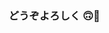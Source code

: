 ### 　どうぞよろしく 🙃🦑





<!--
**kwsk01/kwsk01** is a ✨ _special_ ✨ repository because its `README.md` (this file) appears on your GitHub profile.
[![GitHub stats](https://github-readme-stats.vercel.app/api?username=kwsk01&theme=vue-dark&show_icons=true)](https://github.com/kwsk01/github-readme-stats)

[![Top Langs](https://github-readme-stats.vercel.app/api/top-langs/?username=kwsk01&theme=vue-dark&show_icons=true&layout=compact)](https://github.com/kwsk01/github-readme-stats)
Here are some ideas to get you started:

- 🔭 I’m currently working on ...
- 🌱 I’m currently learning ...
- 👯 I’m looking to collaborate on ...
- 🤔 I’m looking for help with ...
- 💬 Ask me about ...
- 📫 How to reach me: ...
- 😄 Pronouns: ...
- ⚡ Fun fact: ...
-->
